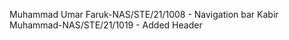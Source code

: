 Muhammad Umar Faruk-NAS/STE/21/1008 - Navigation bar 
Kabir Muhammad-NAS/STE/21/1019 - Added Header 

